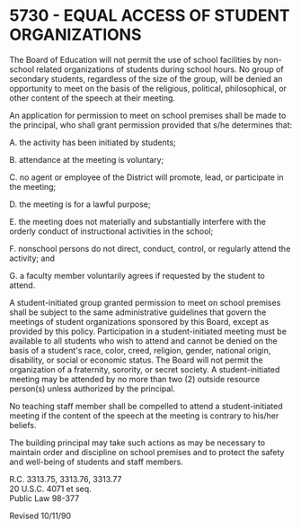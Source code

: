 5730 - EQUAL ACCESS OF STUDENT ORGANIZATIONS
============================================

The Board of Education will not permit the use of school facilities by
non-school related organizations of students during school hours. No
group of secondary students, regardless of the size of the group, will
be denied an opportunity to meet on the basis of the religious,
political, philosophical, or other content of the speech at their
meeting.

An application for permission to meet on school premises shall be made
to the principal, who shall grant permission provided that s/he
determines that:

A. the activity has been initiated by students;

B. attendance at the meeting is voluntary;

C. no agent or employee of the District will promote, lead, or
participate in the meeting;

D. the meeting is for a lawful purpose;

E. the meeting does not materially and substantially interfere with the
orderly conduct of instructional activities in the school;

F. nonschool persons do not direct, conduct, control, or regularly
attend the activity; and

G. a faculty member voluntarily agrees if requested by the student to
attend.

A student-initiated group granted permission to meet on school premises
shall be subject to the same administrative guidelines that govern the
meetings of student organizations sponsored by this Board, except as
provided by this policy. Participation in a student-initiated meeting
must be available to all students who wish to attend and cannot be
denied on the basis of a student's race, color, creed, religion, gender,
national origin, disability, or social or economic status. The Board
will not permit the organization of a fraternity, sorority, or secret
society. A student-initiated meeting may be attended by no more than two
(2) outside resource person(s) unless authorized by the principal.

No teaching staff member shall be compelled to attend a
student-initiated meeting if the content of the speech at the meeting is
contrary to his/her beliefs.

The building principal may take such actions as may be necessary to
maintain order and discipline on school premises and to protect the
safety and well-being of students and staff members.

R.C. 3313.75, 3313.76, 3313.77\
 20 U.S.C. 4071 et seq.\
 Public Law 98-377

Revised 10/11/90
